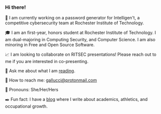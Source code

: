 ### Hi there!

<!--
**kawedi/kawedi** is a ✨ _special_ ✨ repository because its `README.md` (this file) appears on your GitHub profile.   :notebook: :star2:
https://github.com/caiyongji/emoji-list#symbols :sailboat: :hibiscus:
https://github.com/ikatyang/emoji-cheat-sheet
-->

<!--
put in an image/logo/banner 
-->

:brain: I am currently working on a password generator for Intelligen't, a competitive cybersecurity team at Rochester Institute of Technology.

:mortar_board: I am an first-year, honors student at Rochester Institute of Technology. I am dual-majoring in Computing Security, and Computer Science. I am also minoring in Free and Open Source Software. 

:chart_with_upwards_trend: I am looking to collaborate on RITSEC presentations! Please reach out to me if you are interested in co-presenting. 

<!--
- 🤔 I’m looking for help with ...
-->

:open_book: Ask me about what I am [reading][reading]. 

:cherry_blossom: How to reach me: gallucci@protonmail.com

:white_heart: Pronouns: She/Her/Hers

:black_nib: Fun fact: I have a [blog][blog] where I write about academics, athletics, and occupational growth.  

[blog]: https://oliviagallucci.home.blog/ 
[reading]: https://oliviagallucci.home.blog/2020/06/17/reading-list/
